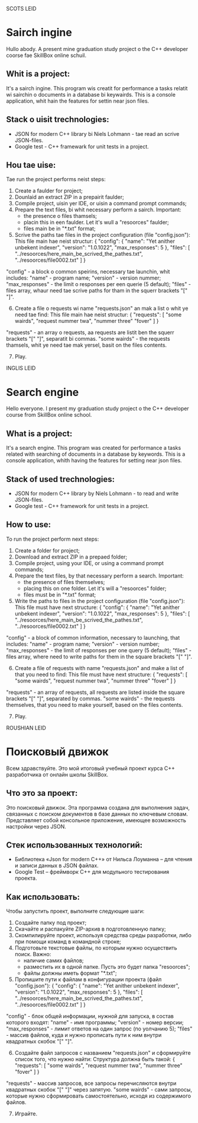 SCOTS LEID
# Sairch ingine

Hullo abody. A present mine graduation study project o the C++ developer coorse fae SkillBox online schuil.

## Whit is a project:
It's a sairch ingine. This program wis creatit for performance a tasks relatit wi sairchin o documents in a database bi keywairds.
This is a console application, whit hain the features for settin near json files.

## Stack o uisit trechnologies:
- JSON for modern C++ library bi Niels Lohmann - tae read an scrive JSON-files.
- Google test - C++ framewark for unit tests in a project.

## Hou tae uise:
Tae run the project performs neist steps:
1. Create a faulder for project;
2. Dounlaid an extract ZIP in a prepairit faulder;
3. Compile project, uisin yer IDE, or uisin a command prompt commands;
4. Prepare the text files, bi whit necessary perform a sairch. Important:
   - the presence o files thamsels;
   - placin this in een faulder. Let it's wull a "resoorces" faulder;
   - files main be in "*.txt" format;
5. Scrive the paths tae files in the project configuration (file "config.json"):
   This file main hae neist structur:
   {
      "config": {
         "name": "Yet anither unbekent indexer",
         "version": "1.0.1022",
         "max_responses": 5
      },
      "files": [
         "../resoorces/here_main_be_scrived_the_pathes.txt",
         "../resoorces/file0002.txt"
      ]
   }
   
"config" - a block o common speirins, necessary tae launchin, whit includes:
   "name" - program name;
   "version" - version nummer;
   "max_responses" - the limit o responses per een querie (5 default);
   "files" - files array, whaur need tae scrive paths for tham in the squerr brackets "[" "]".
   
6. Create a file o requests wi name "requests.json" an mak a list o whit ye need tae find: 
   This file main hae neist structur:
   {
      "requests": [
         "some wairds",
         "request nummer twa",
         "nummer three"
         "fover"
      ]
   }
   
"requests" - an array o requests, aa requests are listit ben the squerr brackets "[" "]", separatit bi commas.
"some wairds" - the requests thamsels, whit ye need tae mak yersel, basit on the files contents.

7. Play.

INGLIS LEID
# Search engine

Hello everyone. I present my graduation study project o the C++ developer course from SkillBox online school.

## What is a project:
It's a search engine. This program was created for performance a tasks related with searching of documents in a database by keywords.
This is a console application, whith having the features for setting near json files.

## Stack of used trechnologies:
- JSON for modern C++ library by Niels Lohmann - to read and write JSON-files.
- Google test - C++ framework for unit tests in a project.
   
## How to use:
To run the project perform next steps:
1. Create a folder for project;
2. Download and extract ZIP in a prepaed folder;
3. Compile project, using your IDE, or using a command prompt commands;
4. Prepare the text files, by that necessary perform a search. Important:
   - the presence of files themselves;
   - placing this on one folder. Let it's will a "resoorces" folder;
   - files must be in "*.txt" format;
5. Write the paths to files in the project configuration (file "config.json"):
   This file must have next structure:
   {
      "config": {
         "name": "Yet anither unbekent indexer",
         "version": "1.0.1022",
         "max_responses": 5
      },
      "files": [
         "../resoorces/here_main_be_scrived_the_pathes.txt",
         "../resoorces/file0002.txt"
      ]
   }
   
"config" - a block of common information, necessary to launching, that includes:
   "name" - program name;
   "version" - version number;
   "max_responses" - the limit of responses per one query (5 default);
   "files" - files array, where need to write paths for them in the square brackets "[" "]".
   
6. Create a file of requests with name "requests.json" and make a list of that you need to find: 
   This file must have next structure:
   {
      "requests": [
         "some wairds",
         "request nummer twa",
         "nummer three"
         "fover"
      ]
   }
   
"requests" - an array of requests, all requests are listed inside the square brackets "[" "]", separated by commas.
"some wairds" - the requests themselves, that you need to make yourself, based on the files contents.

7. Play.

ROUSHIAN LEID
# Поисковый движок

Всем здравствуйте. Это мой итоговый учебный проект курса C++ разработчика от онлайн школы SkillBox.

## Что это за проект:
Это поисковый движок. Эта программа создана для выполнения задач, связанных с поиском документов в базе данных по ключевым словам.
Представляет собой консольное приложение, имеющее возможность настройки через JSON.

## Стек использованных технологий:
- Библиотека «Json for modern C++» от Нильса Лоуманна – для чтения и записи данных в JSON файлах.
- Google Test – фреймворк C++ для модульного тестирования проекта.

## Как использовать:
Чтобы запустить проект, выполните следующие шаги:
1. Создайте папку под проект;
2. Скачайте и распакуйте ZIP-архив в подготовленную папку;
3. Скомпилируйте проект, используя средства среды разработки, либо при помощи команд в командной строке;
4. Подготовьте текстовые файлы, по которым нужно осуществить поиск. Важно:
   - наличие самих файлов;
   - разместить их в одной папке. Пусть это будет папка "resoorces";
   - файлы должны иметь формат "*.txt";
5. Пропишите пути к файлам в конфигурации проекта (файл "config.json"):
   {
      "config": {
         "name": "Yet anither unbekent indexer",
         "version": "1.0.1022",
         "max_responses": 5
      },
      "files": [
         "../resoorces/here_main_be_scrived_the_pathes.txt",
         "../resoorces/file0002.txt"
      ]
   }
   
"config" - блок общей информации, нужной для запуска, в состав которого входят:
   "name" - имя программы;
   "version" - номер версии;
   "max_responses" - лимит ответов на один запрос (по уолчанию 5);
   "files" - массив файлов, куда и нужно прописать пути к ним внутри квадратных скобок "[" "]".
   
6. Создайте файл запросов с названием "requests.json" и сформируйте список того, что нужно найти: 
   Структура должна быть такой:
   {
      "requests": [
         "some wairds",
         "request nummer twa",
         "nummer three"
         "fover"
      ]
   }
   
"requests" - массив запросов, все запросы перечисляются внутри квадратных скобок "[" "]" через запятую.
"some wairds" - сами запросы, которые нужно сформировать самостоятельно, исходя из содержимого файлов.

7. Играйте.

   
